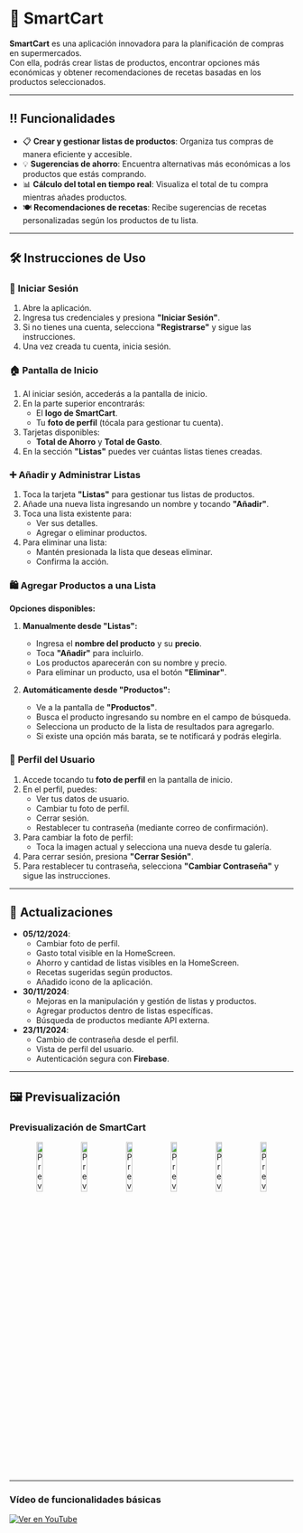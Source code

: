 # 🛒 **SmartCart**

**SmartCart** es una aplicación innovadora para la planificación de compras en supermercados.  
Con ella, podrás crear listas de productos, encontrar opciones más económicas y obtener recomendaciones de recetas basadas en los productos seleccionados.

---

## ‼️ **Funcionalidades**
- 📋 **Crear y gestionar listas de productos**: Organiza tus compras de manera eficiente y accesible.
- 💡 **Sugerencias de ahorro**: Encuentra alternativas más económicas a los productos que estás comprando.
- 📊 **Cálculo del total en tiempo real**: Visualiza el total de tu compra mientras añades productos.
- 🍽️ **Recomendaciones de recetas**: Recibe sugerencias de recetas personalizadas según los productos de tu lista.

---

## 🛠️ **Instrucciones de Uso**

### 🔑 **Iniciar Sesión**
1. Abre la aplicación.
2. Ingresa tus credenciales y presiona **"Iniciar Sesión"**.
3. Si no tienes una cuenta, selecciona **"Registrarse"** y sigue las instrucciones.
4. Una vez creada tu cuenta, inicia sesión.

### 🏠 **Pantalla de Inicio**
1. Al iniciar sesión, accederás a la pantalla de inicio.
2. En la parte superior encontrarás:
   - El **logo de SmartCart**.
   - Tu **foto de perfil** (tócala para gestionar tu cuenta).
3. Tarjetas disponibles:
   - **Total de Ahorro** y **Total de Gasto**.
4. En la sección **"Listas"** puedes ver cuántas listas tienes creadas.

### ➕ **Añadir y Administrar Listas**
1. Toca la tarjeta **"Listas"** para gestionar tus listas de productos.
2. Añade una nueva lista ingresando un nombre y tocando **"Añadir"**.
3. Toca una lista existente para:
   - Ver sus detalles.
   - Agregar o eliminar productos.
4. Para eliminar una lista:
   - Mantén presionada la lista que deseas eliminar.
   - Confirma la acción.

### 🛍️ **Agregar Productos a una Lista**
**Opciones disponibles:**
1. **Manualmente desde "Listas":**
   - Ingresa el **nombre del producto** y su **precio**.
   - Toca **"Añadir"** para incluirlo.
   - Los productos aparecerán con su nombre y precio.  
   - Para eliminar un producto, usa el botón **"Eliminar"**.

2. **Automáticamente desde "Productos":**
   - Ve a la pantalla de **"Productos"**.
   - Busca el producto ingresando su nombre en el campo de búsqueda.
   - Selecciona un producto de la lista de resultados para agregarlo.
   - Si existe una opción más barata, se te notificará y podrás elegirla.

### 👤 **Perfil del Usuario**
1. Accede tocando tu **foto de perfil** en la pantalla de inicio.
2. En el perfil, puedes:
   - Ver tus datos de usuario.
   - Cambiar tu foto de perfil.
   - Cerrar sesión.
   - Restablecer tu contraseña (mediante correo de confirmación).
3. Para cambiar la foto de perfil:
   - Toca la imagen actual y selecciona una nueva desde tu galería.
4. Para cerrar sesión, presiona **"Cerrar Sesión"**.
5. Para restablecer tu contraseña, selecciona **"Cambiar Contraseña"** y sigue las instrucciones.

---

## 🚀 **Actualizaciones**
- **05/12/2024**:
  - Cambiar foto de perfil.
  - Gasto total visible en la HomeScreen.
  - Ahorro y cantidad de listas visibles en la HomeScreen.
  - Recetas sugeridas según productos.
  - Añadido icono de la aplicación.
- **30/11/2024**:
  - Mejoras en la manipulación y gestión de listas y productos.
  - Agregar productos dentro de listas específicas.
  - Búsqueda de productos mediante API externa.
- **23/11/2024**:
  - Cambio de contraseña desde el perfil.
  - Vista de perfil del usuario.
  - Autenticación segura con **Firebase**.

---

## 🖼️ **Previsualización**

### **Previsualización de SmartCart**
<div align="center">
  <img src="https://github.com/user-attachments/assets/cd1b526d-4b99-4541-afee-57e9b571890f" alt="Previsualización 1" width="15%">
  <img src="https://github.com/user-attachments/assets/119f5787-4798-4bcc-9e97-4af3fe6ce22e" alt="Previsualización 2" width="15%">
  <img src="https://github.com/user-attachments/assets/ddb0f3c4-7cdb-4c80-bee1-e412af90d801" alt="Previsualización 3" width="15%">
  <img src="https://github.com/user-attachments/assets/52739ff0-8542-464c-82b1-46c22534acf0" alt="Previsualización 4" width="15%">
  <img src="https://github.com/user-attachments/assets/fb41d288-011c-4006-9597-d8d1469d8f7e" alt="Previsualización 5" width="15%">
  <img src="https://github.com/user-attachments/assets/d3ef2dd8-70ea-4338-af39-1b9aebe6600b" alt="Previsualización 6" width="15%">
</div>

---

### **Vídeo de funcionalidades básicas**
[![Ver en YouTube](https://img.youtube.com/vi/-uuKCZZLP80/0.jpg)](https://www.youtube.com/watch?v=-uuKCZZLP80)
